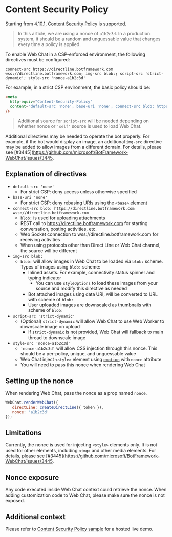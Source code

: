 # Content Security Policy

Starting from 4.10.1, [Content Security Policy](https://developer.mozilla.org/en-US/docs/Web/HTTP/CSP) is supported.

> In this article, we are using a nonce of `a1b2c3d`. In a production system, it should be a random and unguessable value that changes every time a policy is applied.

To enable Web Chat in a CSP-enforced environment, the following directives must be configured:

```
connect-src https://directline.botframework.com wss://directline.botframework.com; img-src blob:; script-src 'strict-dynamic'; style-src 'nonce-a1b2c3d'
```

For example, in a strict CSP environment, the basic policy should be:

<!-- prettier-ignore-start -->
```html
<meta
  http-equiv="Content-Security-Policy"
  content="default-src 'none'; base-uri 'none'; connect-src blob: https://directline.botframework.com wss://directline.botframework.com; img-src blob:; script-src 'strict-dynamic'; style-src 'nonce-a1b2c3d'"
/>
```
<!-- prettier-ignore-end -->

> Additional source for `script-src` will be needed depending on whether nonce or `'self'` source is used to load Web Chat.

Additional directives may be needed to operate the bot properly. For example, if the bot would display an image, an additional `img-src` directive may be added to allow images from a different domain. For details, please see [#3445](https://github.com/microsoft/BotFramework-WebChat/issues/3445.

## Explanation of directives

-  `default-src 'none'`
   -  For strict CSP: deny access unless otherwise specified
-  `base-uri 'none'`
   -  For strict CSP: deny rebasing URIs using the [`<base>` element](https://developer.mozilla.org/en-US/docs/Web/HTML/Element/base)
-  `connect-src blob: https://directline.botframework.com wss://directline.botframework.com`
   -  `blob:` is used for uploading attachments
   -  REST call to https://directline.botframework.com for starting conversation, posting activities, etc.
   -  Web Socket connection to wss://directline.botframework.com for receiving activities
   -  When using protocols other than Direct Line or Web Chat channel, the source will be different
-  `img-src blob:`
   -  `blob:` will allow images in Web Chat to be loaded via `blob:` scheme. Types of images using `blob:` scheme:
      -  Inlined assets. For example, connectivity status spinner and typing indicator
         -  You can use `styleOptions` to load these images from your source and modify this directive as needed
      -  Bot attached images using data URI, will be converted to URL with scheme of `blob:`
      -  User uploaded images are downscaled as thumbnails with scheme of `blob:`
-  `script-src 'strict-dynamic'`
   -  (Optional) `strict-dynamic` will allow Web Chat to use Web Worker to downscale image on upload
      -  If `strict-dynamic` is not provided, Web Chat will fallback to main thread to downscale image
-  `style-src 'nonce-a1b2c3d'`
   -  `'nonce-a1b2c3d'` will allow CSS injection through this nonce. This should be a per-policy, unique, and unguessable value
   -  Web Chat inject `<style>` element using [`emotion`](https://emotion.sh/) with `nonce` attribute
   -  You will need to pass this nonce when rendering Web Chat

## Setting up the nonce

When rendering Web Chat, pass the nonce as a prop named `nonce`.

```js
WebChat.renderWebChat({
   directLine: createDirectLine({ token }),
   nonce: 'a1b2c3d'
});
```

## Limitations

Currently, the nonce is used for injecting `<style>` elements only. It is not used for other elements, including `<img>` and other media elements. For details, please see [#3445](https://github.com/microsoft/BotFramework-WebChat/issues/3445.

## Nonce exposure

Any code executed inside Web Chat context could retrieve the nonce. When adding customization code to Web Chat, please make sure the nonce is not exposed.

## Additional context

Please refer to [Content Security Policy sample](https://github.com/microsoft/BotFramework-WebChat/tree/main/samples/01.getting-started/j.bundle-with-content-security-policy/) for a hosted live demo.
